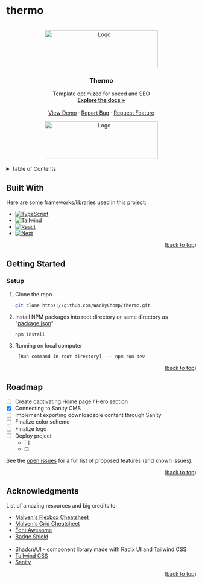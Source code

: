 # thermo


<!--
commands used
npx create-next-app@latest --typescript --tailwind

npx shadcn-ui@latest init
npx shadcn-ui@latest add button
npm install @sanity/image-url @sanity/vision query-string sanity

npm create sanity@latest
-->


<!-- PROJECT LOGO -->
<br />
<div align="center" id='readme-top'>
  <img src="https://media.tenor.com/i0nzuUl-6wQAAAAC/background.gif" alt="Logo" width="300" height="100">

  <h3 align="center">Thermo</h3>

  <p align="center">
    Template optimized for speed and SEO
    <br />
    <a href="https://github.com/WackyChomp/thermo"><strong>Explore the docs »</strong></a>
    <br />
    <br />
    <a href="https://github.com/WackyChomp/thermo">View Demo</a>
    ·
    <a href="https://github.com/WackyChomp/thermo/issues">Report Bug</a>
    ·
    <a href="https://github.com/WackyChomp/thermo/issues">Request Feature</a>
  </p>
  
  <img src="https://wallpapers.com/images/hd4/80s-synthwave-aesthetic-cover-5uac1oe9a997n5g7.jpg" alt="Logo" width="300" height="100">
</div>

<br>

<!-- TABLE OF CONTENTS -->
<details>
  <summary>Table of Contents</summary>
  <ol>
    <li>
      <a href="#about-the-project">About The Project</a>
      <ul>
        <li><a href="#built-with">Built With</a></li>
      </ul>
    </li>
    <li>
      <a href="#getting-started">Getting Started</a>
      <ul>
        <li><a href="#setup">Setup</a></li>
      </ul>
    </li>
    <li><a href="#usage">Usage</a></li>
    <li><a href="#roadmap">Roadmap</a></li>
    <li><a href="#contributing">Contributing</a></li>
    <li><a href="#license">License</a></li>
    <li><a href="#acknowledgments">Acknowledgments</a></li>
  </ol>
</details>


## Built With

Here are some frameworks/libraries used in this project:
* [![TypeScript][TypeScript]][TypeScript-url]
* [![Tailwind][Tailwind.css]][Tailwind-url]
* [![React][React.js]][React-url]
* [![Next][Next.js]][Next-url]
<p align="right">(<a href="#readme-top">back to top</a>)</p>




<!-- GETTING STARTED -->
## Getting Started

### Setup

1. Clone the repo
   ```sh
   git clone https://github.com/WackyChomp/thermo.git
   ```
2. Install NPM packages into root directory or same directory as "<u>package.json</u>"
   ```sh
   npm install
   ```
3. Running on local computer
   ```
    [Run command in root directory] --- npm run dev
   ```

<p align="right">(<a href="#readme-top">back to top</a>)</p>



<!-- ROADMAP -->
## Roadmap

- [ ] Create captivating Home page / Hero section
- [x] Connecting to Sanity CMS
- [ ] Implement exporting downloadable content through Sanity
- [ ] Finalize color scheme
- [ ] Finalize logo
- [ ] Deploy project
    - [ ] 
    - [ ] 

See the [open issues](https://github.com/WackyChomp/thermo/issues) for a full list of proposed features (and known issues).

<p align="right">(<a href="#readme-top">back to top</a>)</p>



<!-- ACKNOWLEDGMENTS -->
## Acknowledgments

List of amazing resources and big credits to: 

* [Malven's Flexbox Cheatsheet](https://flexbox.malven.co/)
* [Malven's Grid Cheatsheet](https://grid.malven.co/)
* [Font Awesome](https://fontawesome.com)
* [Badge Shield](https://dev.to/envoy_/150-badges-for-github-pnk)
<br><br>
* [Shadcn/UI](https://ui.shadcn.com/) - component library made with Radix UI and Tailwind CSS
* [Tailwind CSS](https://tailwindcss.com/)
* [Sanity](https://www.sanity.io/)

<p align="right">(<a href="#readme-top">back to top</a>)</p>




[Next.js]: https://img.shields.io/badge/next.js-000000?style=for-the-badge&logo=nextdotjs&logoColor=white
[Next-url]: https://nextjs.org/
[TypeScript]: https://img.shields.io/badge/TypeScript-007ACC?style=for-the-badge&logo=typescript&logoColor=white
[TypeScript-url]: https://www.typescriptlang.org/

[React.js]: https://img.shields.io/badge/React-20232A?style=for-the-badge&logo=react&logoColor=61DAFB
[React-url]: https://reactjs.org/
[Tailwind.css]: https://img.shields.io/badge/Tailwind_CSS-38B2AC?style=for-the-badge&logo=tailwind-css&logoColor=white
[Tailwind-url]: https://tailwindcss.com/


